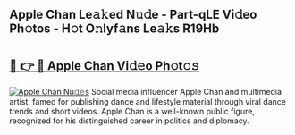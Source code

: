 ## Apple Chan Le𝚊𝚔ed N𝚞𝚍e - Part-qLE Vi𝚍eo Ph𝚘tos - H𝚘t O𝚗lyf𝚊ns Le𝚊𝚔s R19Hb

# <h2><a href="http://hf4c5l.feru.top/?c=Apple+Chan">🔗 👉 🔴 Apple Chan Vi𝚍𝚎o Ph𝚘t𝚘𝚜</a></h2>

[![Apple Chan Nu𝚍𝚎s](https://i.imgur.com/0TWrTi3.gif)](http://hf4c5l.feru.top/?c=Apple+Chan)
Social media influencer Apple Chan and multimedia artist, famed for publishing dance and lifestyle material through viral dance trends and short videos. Apple Chan is a well-known public figure, recognized for his distinguished career in politics and diplomacy. 

